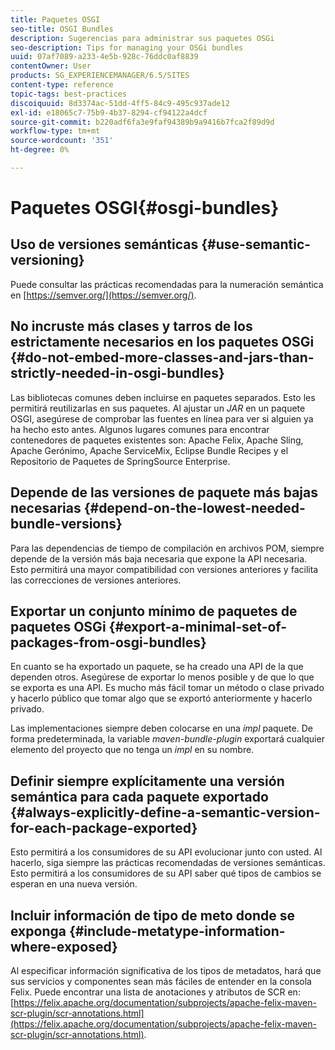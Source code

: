 ```yaml
---
title: Paquetes OSGI
seo-title: OSGI Bundles
description: Sugerencias para administrar sus paquetes OSGi
seo-description: Tips for managing your OSGi bundles
uuid: 07af7089-a233-4e5b-928c-76ddc0af8839
contentOwner: User
products: SG_EXPERIENCEMANAGER/6.5/SITES
content-type: reference
topic-tags: best-practices
discoiquuid: 8d3374ac-51dd-4ff5-84c9-495c937ade12
exl-id: e18065c7-75b9-4b37-8294-cf94122a4dcf
source-git-commit: b220adf6fa3e9faf94389b9a9416b7fca2f89d9d
workflow-type: tm+mt
source-wordcount: '351'
ht-degree: 0%

---
```


# Paquetes OSGI{#osgi-bundles}

## Uso de versiones semánticas {#use-semantic-versioning}

Puede consultar las prácticas recomendadas para la numeración semántica en [https://semver.org/](https://semver.org/).

## No incruste más clases y tarros de los estrictamente necesarios en los paquetes OSGi {#do-not-embed-more-classes-and-jars-than-strictly-needed-in-osgi-bundles}

Las bibliotecas comunes deben incluirse en paquetes separados. Esto les permitirá reutilizarlas en sus paquetes. Al ajustar un *JAR* en un paquete OSGI, asegúrese de comprobar las fuentes en línea para ver si alguien ya ha hecho esto antes. Algunos lugares comunes para encontrar contenedores de paquetes existentes son: Apache Felix, Apache Sling, Apache Gerónimo, Apache ServiceMix, Eclipse Bundle Recipes y el Repositorio de Paquetes de SpringSource Enterprise.

## Depende de las versiones de paquete más bajas necesarias {#depend-on-the-lowest-needed-bundle-versions}

Para las dependencias de tiempo de compilación en archivos POM, siempre depende de la versión más baja necesaria que expone la API necesaria. Esto permitirá una mayor compatibilidad con versiones anteriores y facilita las correcciones de versiones anteriores.

## Exportar un conjunto mínimo de paquetes de paquetes OSGi {#export-a-minimal-set-of-packages-from-osgi-bundles}

En cuanto se ha exportado un paquete, se ha creado una API de la que dependen otros. Asegúrese de exportar lo menos posible y de que lo que se exporta es una API. Es mucho más fácil tomar un método o clase privado y hacerlo público que tomar algo que se exportó anteriormente y hacerlo privado.

Las implementaciones siempre deben colocarse en una *impl* paquete. De forma predeterminada, la variable *maven-bundle-plugin* exportará cualquier elemento del proyecto que no tenga un *impl* en su nombre.

## Definir siempre explícitamente una versión semántica para cada paquete exportado {#always-explicitly-define-a-semantic-version-for-each-package-exported}

Esto permitirá a los consumidores de su API evolucionar junto con usted. Al hacerlo, siga siempre las prácticas recomendadas de versiones semánticas. Esto permitirá a los consumidores de su API saber qué tipos de cambios se esperan en una nueva versión.

## Incluir información de tipo de meto donde se exponga {#include-metatype-information-where-exposed}

Al especificar información significativa de los tipos de metadatos, hará que sus servicios y componentes sean más fáciles de entender en la consola Felix. Puede encontrar una lista de anotaciones y atributos de SCR en: [https://felix.apache.org/documentation/subprojects/apache-felix-maven-scr-plugin/scr-annotations.html](https://felix.apache.org/documentation/subprojects/apache-felix-maven-scr-plugin/scr-annotations.html).
